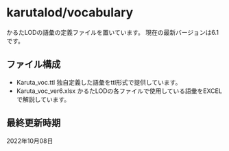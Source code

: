# karutalod/vocabulary
かるたLODの語彙の定義ファイルを置いています。
現在の最新バージョンは6.1です。

## ファイル構成
* Karuta_voc.ttl 独自定義した語彙をttl形式で提供しています。
* Karuta_voc_ver6.xlsx かるたLODの各ファイルで使用している語彙をEXCELで解説しています。

## 最終更新時期
2022年10月08日